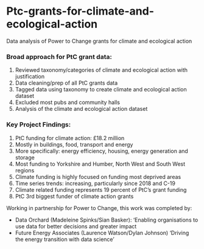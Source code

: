 # Ptc-grants-for-climate-and-ecological-action
Data analysis of Power to Change grants for climate and ecological action

### Broad approach for PtC grant data:
1. Reviewed taxonomy/categories of climate and ecological action with justification
2. Data cleaning/prep of all PtC grants data
3. Tagged data using taxonomy to create climate and ecological action dataset
4. Excluded most pubs and community halls
5. Analysis of the climate and ecological action dataset

### Key Project Findings:
1. PtC funding for climate action: £18.2 million
2. Mostly in buildings, food, transport and energy
3. More specifically: energy efficiency, housing, energy generation and storage 
4. Most funding to Yorkshire and Humber, North West and South West regions 
5. Climate funding is highly focused on funding most deprived areas
6. Time series trends: increasing, particularly since 2018 and C-19
7. Climate related funding represents 19 percent of PtC’s grant funding 
8. PtC 3rd biggest funder of climate action grants


Working in partnership for Power to Change, this work was completed by: 
- Data Orchard  (Madeleine Spinks/Sian Basker): ‘Enabling organisations to use data for better decisions and greater impact 
- Future Energy Associates (Laurence Watson/Dylan Johnson) ‘Driving the energy transition with data science’
